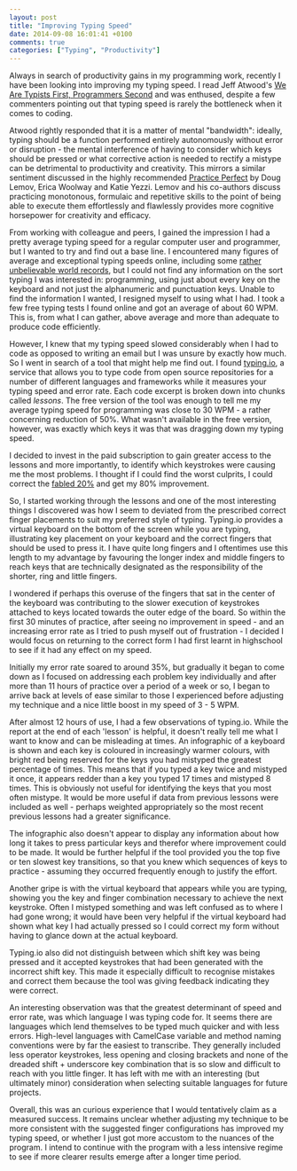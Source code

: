 ```yaml
---
layout: post
title: "Improving Typing Speed"
date: 2014-09-08 16:01:41 +0100
comments: true
categories: ["Typing", "Productivity"]
---
```


Always in search of productivity gains in my programming work, recently I have been looking into improving my typing speed. I read Jeff Atwood's [We Are Typists First, Programmers Second](http://blog.codinghorror.com/we-are-typists-first-programmers-second/) and was enthused, despite a few commenters pointing out that typing speed is rarely the bottleneck when it comes to coding.
<!--more-->

Atwood rightly responded that it is a matter of mental "bandwidth": ideally, typing should be a function performed entirely autonomously without error or disruption - the mental interference of having to consider which keys should be pressed or what corrective action is needed to rectify a mistype can be detrimental to productivity and creativity. This mirrors a similar sentiment discussed in the highly recommended [Practice Perfect](http://www.amazon.co.uk/Practice-Perfect-Rules-Getting-Better-ebook/dp/B007ZQ34V4) by Doug Lemov, Erica Woolway and Katie Yezzi. Lemov and his co-authors discuss practicing monotonous, formulaic and repetitive skills to the point of being able to execute them effortlessly and flawlessly provides more cognitive horsepower for creativity and efficacy.

From working with colleague and peers, I gained the impression I had a pretty average typing speed for a regular computer user and programmer, but I wanted to try and find out a base line. I encountered many figures of average and exceptional typing speeds online, including some [rather unbelievable world records](http://en.wikipedia.org/wiki/Words_per_minute), but I could not find any information on the sort typing I was interested in: programming, using just about every key on the keyboard and not just the alphanumeric and punctuation keys. Unable to find the information I wanted, I resigned myself to using what I had. I took a few free typing tests I found online and got an average of about 60 WPM. This is, from what I can gather, above average and more than adequate to produce code efficiently.

However, I knew that my typing speed slowed considerably when I had to code as opposed to writing an email but I was unsure by exactly how much. So I went in search of a tool that might help me find out. I found [typing.io](https://typing.io/), a service that allows you to type code from open source repositories for a number of different languages and frameworks while it measures your typing speed and error rate. Each code excerpt is broken down into chunks called *lessons*. The free version of the tool was enough to tell me my average typing speed for programming was close to 30 WPM - a rather concerning reduction of 50%. What wasn't available in the free version, however, was exactly which keys it was that was dragging down my typing speed.

I decided to invest in the paid subscription to gain greater access to the lessons and more importantly, to identify which keystrokes were causing me the most problems. I thought if I could find the worst culprits, I could correct the [fabled 20%](http://en.wikipedia.org/wiki/Pareto_principle) and get my 80% improvement.

So, I started working through the lessons and one of the most interesting things I discovered was how I seem to deviated from the prescribed correct finger placements to suit my preferred style of typing. Typing.io provides a virtual keyboard on the bottom of the screen while you are typing, illustrating key placement on your keyboard and the correct fingers that should be used to press it. I have quite long fingers and I oftentimes use this length to my advantage by favouring the longer index and middle fingers to reach keys that are technically designated as the responsibility of the shorter, ring and little fingers.

I wondered if perhaps this overuse of the fingers that sat in the center of the keyboard was contributing to the slower execution of keystrokes attached to keys located towards the outer edge of the board. So within the first 30 minutes of practice, after seeing no improvement in speed - and an increasing error rate as I tried to push myself out of frustration - I decided I would focus on returning to the correct form I had first learnt in highschool to see if it had any effect on my speed.

Initially my error rate soared to around 35%, but gradually it began to come down as I focused on addressing each problem key individually and after more than 11 hours of practice over a period of a week or so, I began to arrive back at levels of ease similar to those I experienced before adjusting my technique and a nice little boost in my speed of 3 - 5 WPM.

After almost 12 hours of use, I had a few observations of typing.io. While the report at the end of each 'lesson' is helpful, it doesn't really tell me what I want to know and can be misleading at times. An infographic of a keyboard is shown and each key is coloured in increasingly warmer colours, with bright red being reserved for the keys you had mistyped the greatest percentage of times. This means that if you typed a key twice and mistyped it once, it appears redder than a key you typed 17 times and mistyped 8 times. This is obviously not useful for identifying the keys that you most often mistype. It would be more useful if data from previous lessons were included as well - perhaps weighted appropriately so the most recent previous lessons had a greater significance.

The infographic also doesn't appear to display any information about how long it takes to press particular keys and therefor where improvement could to be made. It would be further helpful if the tool provided you the top five or ten slowest key transitions, so that you knew which sequences of keys to practice - assuming they occurred frequently enough to justify the effort.

Another gripe is with the virtual keyboard that appears while you are typing, showing you the key and finger combination necessary to achieve the next keystroke. Often I mistyped something and was left confused as to where I had gone wrong; it would have been very helpful if the virtual keyboard had shown what key I had actually pressed so I could correct my form without having to glance down at the actual keyboard.

Typing.io also did not distinguish between which shift key was being pressed and it accepted keystrokes that had been generated with the incorrect shift key. This made it especially difficult to recognise mistakes and correct them because the tool was giving feedback indicating they were correct.

An interesting observation was that the greatest determinant of speed and error rate, was which language I was typing code for. It seems there are languages which lend themselves to be typed much quicker and with less errors. High-level languages with CamelCase variable and method naming conventions were by far the easiest to transcribe. They generally included less operator keystrokes, less opening and closing brackets and none of the dreaded shift + underscore key combination that is so slow and difficult to reach with you little finger. It has left with me with an interesting (but ultimately minor) consideration when selecting suitable languages for future projects.

Overall, this was an curious experience that I would tentatively claim as a measured success. It remains unclear whether adjusting my technique to be more consistent with the suggested finger configurations has improved my typing speed, or whether I just got more accustom to the nuances of the program. I intend to continue with the program with a less intensive regime to see if more clearer results emerge after a longer time period.
